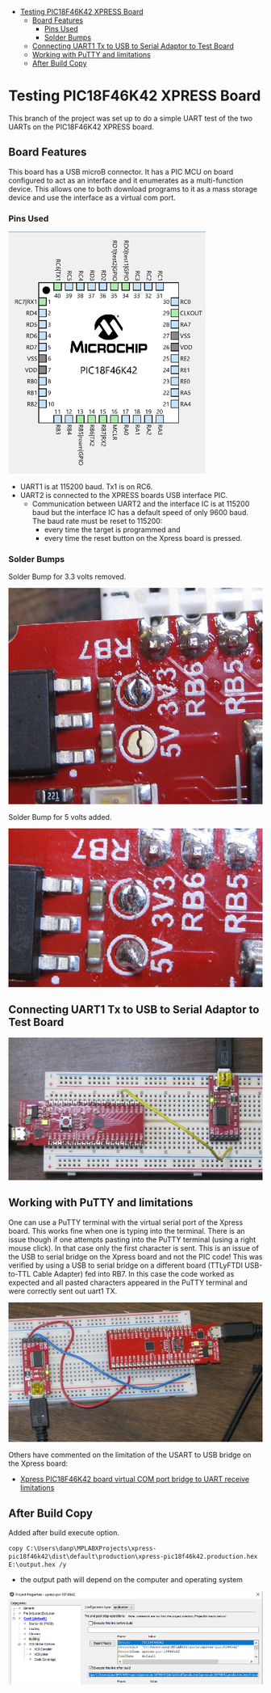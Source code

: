   - [Testing PIC18F46K42 XPRESS
    Board](#testing-pic18f46k42-xpress-board)
      - [Board Features](#board-features)
          - [Pins Used](#pins-used)
          - [Solder Bumps](#solder-bumps)
      - [Connecting UART1 Tx to USB to Serial Adaptor to Test
        Board](#connecting-uart1-tx-to-usb-to-serial-adaptor-to-test-board)
      - [Working with PuTTY and
        limitations](#working-with-putty-and-limitations)
      - [After Build Copy](#after-build-copy)

<!---
use 
pandoc -s --toc -t html5 -c pandocbd.css README.pandoc.md -o index.html

pandoc -s --toc -t gfm README.pandoc.md -o README.md
-->

# Testing PIC18F46K42 XPRESS Board

This branch of the project was set up to do a simple UART test of the
two UARTs on the PIC18F46K42 XPRESS board.

## Board Features

This board has a USB microB connector. It has a PIC MCU on board
configured to act as an interface and it enumerates as a multi-function
device. This allows one to both download programs to it as a mass
storage device and use the interface as a virtual com port.

### Pins Used

![](images/pins.png)

  - UART1 is at 115200 baud. Tx1 is on RC6.
  - UART2 is connected to the XPRESS boards USB interface PIC.
      - Communication between UART2 and the interface IC is at 115200
        baud but the interface IC has a default speed of only 9600 baud.
        The baud rate must be reset to 115200:
          - every time the target is programmed and
          - every time the reset button on the Xpress board is pressed.

### Solder Bumps

Solder Bump for 3.3 volts removed.

![](images/solder-bump-removed.jpg)

Solder Bump for 5 volts added.

![](images/solder-bump-added.jpg)

## Connecting UART1 Tx to USB to Serial Adaptor to Test Board

![](images/uart-forward-2-1.jpg)

## Working with PuTTY and limitations

One can use a PuTTY terminal with the virtual serial port of the Xpress
board. This works fine when one is typing into the terminal. There is an
issue though if one attempts pasting into the PuTTY terminal (using a
right mouse click). In that case only the first character is sent. This
is an issue of the USB to serial bridge on the Xpress board and not the
PIC code\! This was verified by using a USB to serial bridge on a
different board (TTLyFTDI USB-to-TTL Cable Adapter) fed into RB7. In
this case the code worked as expected and all pasted characters appeared
in the PuTTY terminal and were correctly sent out uart1 TX.

![uart1-uart2.jpg](images/uart1-uart2.jpg)

Others have commented on the limitation of the USART to USB bridge on
the Xpress board:

  - [Xpress PIC18F46K42 board virtual COM port bridge to UART receive
    limitations](https://www.microchip.com/forums/m1097510.aspx)

## After Build Copy

Added after build execute option.

    copy C:\Users\danp\MPLABXProjects\xpress-pic18f46k42\dist\default\production\xpress-pic18f46k42.production.hex E:\output.hex /y

  - the output path will depend on the computer and operating system

![](images/after-build.png)
